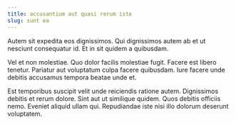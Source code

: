 ```yaml
---
title: accusantium aut quasi rerum iste
slug: sunt ea
---
```


Autem sit expedita eos dignissimos. Qui dignissimos autem ab et ut nesciunt consequatur id. Et in sit quidem a quibusdam.

Vel et non molestiae. Quo dolor facilis molestiae fugit. Facere est libero tenetur. Pariatur aut voluptatum culpa facere quibusdam. Iure facere unde debitis accusamus tempora beatae unde et.

Est temporibus suscipit velit unde reiciendis ratione autem. Dignissimos debitis et rerum dolore. Sint aut ut similique quidem. Quos debitis officiis nemo. Eveniet aliquid ullam qui. Repudiandae iste nisi illo dolorum deserunt voluptatem.
